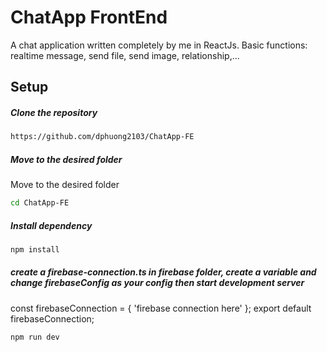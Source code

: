 # ChatApp FrontEnd

A chat application written completely by me in ReactJs. 
Basic functions: realtime message, send file, send image, relationship,...

## Setup
  ##### Clone the repository
```bash
https://github.com/dphuong2103/ChatApp-FE
```
  ##### Move to the desired folder
Move to the desired folder
```bash
cd ChatApp-FE
```
  ##### Install dependency
```bash
npm install
```
  ##### create a firebase-connection.ts in firebase folder, create a variable  and change firebaseConfig as your config then start development server
const firebaseConnection = {
    'firebase connection here'
};
export default firebaseConnection;

```bash
npm run dev
```
